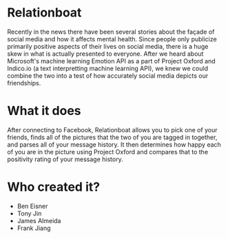 # Relationboat
Recently in the news there have been several stories about the façade of social media and how it affects mental health. Since people only publicize primarily positive aspects of their lives on social media, there is a huge skew in what is actually presented to everyone. After we heard about Microsoft's machine learning Emotion API as a part of Project Oxford and Indico.io (a text interpretting machine learning API), we knew we could combine the two into a test of how accurately social media depicts our friendships.

# What it does
After connecting to Facebook, Relationboat allows you to pick one of your friends, finds all of the pictures that the two of you are tagged in together, and parses all of your message history. It then determines how happy each of you are in the picture using Project Oxford and compares that to the positivity rating of your message history.

# Who created it?
- Ben Eisner
- Tony Jin
- James Almeida
- Frank Jiang

